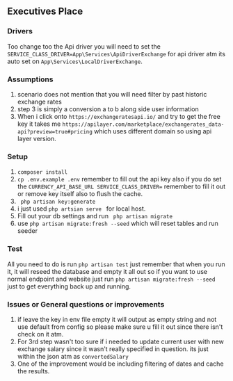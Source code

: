 ## Executives Place

### Drivers
Too change too the Api driver you will need to set the ```SERVICE_CLASS_DRIVER=App\Services\ApiDriverExchange``` for api driver atm its auto set on ```App\Services\LocalDriverExchange```. 

### Assumptions
1. scenario does not mention that you will need filter by past historic exchange rates 
2. step 3 is simply a conversion a to b along side user information
3. When i click onto ```https://exchangeratesapi.io/``` and try to get the free key it takes me ```https://apilayer.com/marketplace/exchangerates_data-api?preview=true#pricing``` which uses different domain so using api layer version.

### Setup

1. ```composer install ``` 
2. ```cp .env.example .env``` remember to fill out the api key also if you do set the ```CURRENCY_API_BASE_URL
SERVICE_CLASS_DRIVER=``` remember to fill it out or remove key itself also to flush the cache. 
3. ``` php artisan key:generate```
4.  i just used ```php artsian serve ``` for local host.
5. Fill out your db settings and run ``` php artisan migrate```
6. use ```php artisan migrate:fresh --seed``` which will reset tables and run seeder

### Test

All you need to do is run ```php artisan test``` just remember that when you run it, it will reseed the database and empty it  all out so if you want to use normal endpoint and website just run ```php artisan migrate:fresh --seed``` just to get everything back up and running.

### Issues or General questions or improvements
1. if leave the key in env file empty it will output as empty string and not use default from config so please make sure u fill it out since there isn't check on it atm.
2. For 3rd step wasn't too sure if i needed to update current user with new exchange salary since it wasn't really specified in question. its just within the json atm as ```convertedSalary```
3. One of the improvement would be including filtering of dates and cache the results.

